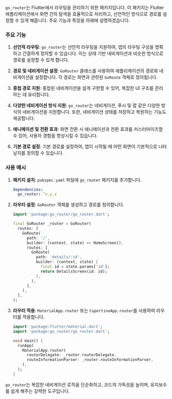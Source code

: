 `go_router`는 Flutter에서 라우팅을 관리하기 위한 패키지입니다. 이 패키지는 Flutter 애플리케이션에서 화면 간의 탐색을 효율적으로 처리하고, 선언적인 방식으로 경로를 설정할 수 있게 해줍니다. 주요 기능과 특징을 아래에 설명하겠습니다.

### 주요 기능

1. **선언적 라우팅**:
   `go_router`는 선언적 라우팅을 지원하여, 앱의 라우팅 구성을 명확하고 간결하게 정의할 수 있습니다. 이는 상태 기반 네비게이션과 비슷한 방식으로 경로를 설정할 수 있게 합니다.

2. **경로 및 네비게이션 설정**:
   `GoRouter` 클래스를 사용하여 애플리케이션의 경로와 네비게이션을 설정합니다. 각 경로는 화면과 관련된 `GoRoute` 객체로 정의됩니다.

3. **중첩 경로 지원**:
   중첩된 네비게이션을 쉽게 구현할 수 있어, 복잡한 UI 구조를 관리하는 데 유리합니다.

4. **다양한 네비게이션 방식 지원**:
   `go_router`는 네비게이션, 푸시 및 팝 같은 다양한 방식의 네비게이션을 지원합니다. 또한, 네비게이션 상태를 저장하고 복원하는 기능도 제공합니다.

5. **애니메이션 및 전환 효과**:
   화면 전환 시 애니메이션과 전환 효과를 커스터마이즈할 수 있어, 사용자 경험을 향상시킬 수 있습니다.

6. **기본 경로 설정**:
   기본 경로를 설정하여, 앱이 시작될 때 어떤 화면이 기본적으로 나타날지를 정의할 수 있습니다.

### 사용 예시

1. **패키지 설치**:
   `pubspec.yaml` 파일에 `go_router` 패키지를 추가합니다.
   ```yaml
   dependencies:
     go_router: ^x.y.z
   ```

2. **라우터 설정**:
   `GoRouter` 객체를 생성하고 경로를 정의합니다.
   ```dart
   import 'package:go_router/go_router.dart';
   
   final GoRouter _router = GoRouter(
     routes: [
       GoRoute(
         path: '/',
         builder: (context, state) => HomeScreen(),
         routes: [
           GoRoute(
             path: 'details/:id',
             builder: (context, state) {
               final id = state.params['id'];
               return DetailsScreen(id: id);
             },
           ),
         ],
       ),
     ],
   );
   ```

3. **라우터 적용**:
   `MaterialApp.router` 또는 `CupertinoApp.router`를 사용하여 라우터를 적용합니다.
   ```dart
   import 'package:flutter/material.dart';
   import 'package:go_router/go_router.dart';
   
   void main() {
     runApp(
       MaterialApp.router(
         routerDelegate: _router.routerDelegate,
         routeInformationParser: _router.routeInformationParser,
       ),
     );
   }
   ```

`go_router`는 복잡한 네비게이션 로직을 단순화하고, 코드의 가독성을 높이며, 유지보수를 쉽게 해주는 강력한 도구입니다.
